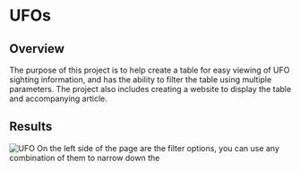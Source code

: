 # UFOs

## Overview

  The purpose of this project is to help create a table for easy viewing of UFO sighting information, and has the ability to filter the table using multiple parameters. The project also includes creating a website to display the table and accompanying article.
  
## Results

  ![UFO](https://user-images.githubusercontent.com/82982832/125220121-2a70ba00-e294-11eb-9bbb-33ba340822c9.png)
On the left side of the page are the filter options, you can use any combination of them to narrow down the
